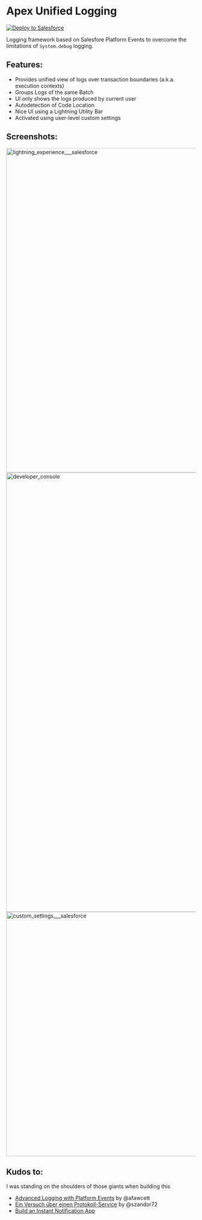 # Apex Unified Logging #

<a href="https://githubsfdeploy.herokuapp.com?owner=rsoesemann&repo=apex-unified-logging">
  <img alt="Deploy to Salesforce"
       src="https://raw.githubusercontent.com/afawcett/githubsfdeploy/master/src/main/webapp/resources/img/deploy.png">
</a>

Logging framework based on Salesfore Platform Events to overcome the limitations of `System.debug` logging.

## Features: ##
 - Provides unified view of logs over transaction boundaries (a.k.a. execution contexts)
 - Groups Logs of the same Batch
 - UI only shows the logs produced by current user
 - Autodetection of Code Location 
 - Nice UI using a Lightning Utility Bar 
 - Activated using user-level custom settings
 
## Screenshots: ##

<img width="861" alt="lightning_experience___salesforce" src="https://user-images.githubusercontent.com/8180281/51323033-616d0880-1a67-11e9-887c-4c51f0b0cd69.png">

<img width="1166" alt="developer_console" src="https://user-images.githubusercontent.com/8180281/51323046-69c54380-1a67-11e9-9999-29d4697d4b82.png">

<img width="649" alt="custom_settings___salesforce" src="https://user-images.githubusercontent.com/8180281/51323040-6762e980-1a67-11e9-886a-159905a035db.png">

## Kudos to: ##

I was standing on the shoulders of those giants when building this

- [Advanced Logging with Platform Events](https://www.youtube.com/watch?v=yYeurYnasVc) by @afawcett
- [Ein Versuch über einen Protokoll-Service](https://shoreforce.herokuapp.com/ein-versuch-uber-einen-protokoll-service/) by @szandor72
- [Build an Instant Notification App](https://trailhead.salesforce.com/en/content/learn/projects/workshop-platform-events) 
